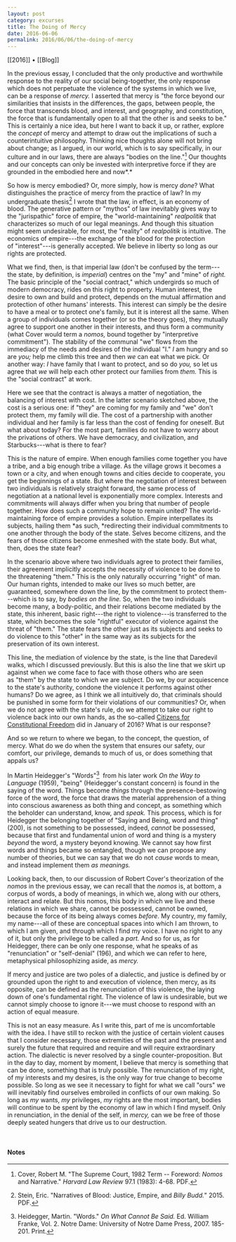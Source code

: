 ```yaml
---
layout: post
category: excurses
title: The Doing of Mercy
date: 2016-06-06
permalink: 2016/06/06/the-doing-of-mercy
---
```


[[2016]] • [[Blog]]

In the previous essay, I concluded that the only productive and worthwhile response to the reality of our social being-together, the only response which does not perpetuate the violence of the systems in which we live, can be a response of *mercy.* I asserted that mercy is "the force beyond our similarities that insists in the differences, the gaps, between people, the force that transcends blood, and interest, and geography, and constitution, the force that is fundamentally open to all that the other is and seeks to be." This is certainly a nice idea, but here I want to back it up, or rather, explore the *concept* of mercy and attempt to draw out the implications of such a counterintuitive philosophy. Thinking nice thoughts alone will not bring about change; as I argued, in our world, which is to say specifically, in our culture and in our laws, there are always "bodies on the line."[^1] Our thoughts and our concepts can only be invested with interpretive force if they are grounded in the embodied here and now*.*

So how is mercy embodied? Or, more simply, how is mercy *done*? What distinguishes the practice of mercy from the practice of law? In my undergraduate thesis[^2] I wrote that the law, in effect, is an economy of blood. The generative pattern or "mythos" of law inevitably gives way to the "jurispathic" force of empire, the "world-maintaining" *realpolitik* that characterizes so much of our legal meanings. And though this situation might seem undesirable, for most, the "reality" of *realpolitik* is intuitive. The economics of empire---the exchange of the blood for the protection of "interest"---is generally accepted. We believe in liberty so long as our rights are protected.

What we find, then, is that imperial law (don't be confused by the term---the state, by definition, is *imperial*) centres on the "my" and "mine" of *right.* The basic principle of the "social contract," which undergirds so much of modern democracy, rides on this right to property. Human interest, the desire to own and build and protect, depends on the mutual affirmation and protection of other humans' interests. This interest can simply be the desire to have a meal or to protect one's family, but it is interest all the same. When a group of individuals comes together (or so the theory goes), they mutually agree to support one another in their interests, and thus form a community (what Cover would term a *nomos,* bound together by "interpretive commitment"). The stability of the communal "we" flows from the immediacy of the needs and desires of the individual "I." *I* am hungry and so are *you;* help me climb this tree and then *we* can eat what we pick. Or another way: *I* have family that I want to protect, and so do *you,* so let us agree that *we* will help each other protect our families from *them.* This is the "social contract" at work.

Here we see that the contract is always a matter of negotiation, the balancing of interest with cost. In the latter scenario sketched above, the cost is a serious one: if "they" are coming for my family and "we" don't protect them, my family will die. The cost of a partnership with another individual and her family is far less than the cost of fending for oneself. But what about today? For the most part, families do not have to worry about the privations of others. We have democracy, and civilization, and Starbucks---what is there to fear?

This is the nature of empire. When enough families come together you have a tribe, and a big enough tribe a village. As the village grows it becomes a town or a city, and when enough towns and cities decide to cooperate, you get the beginnings of a state. But where the negotiation of interest between two individuals is relatively straight forward, the same process of negotiation at a national level is exponentially more complex. Interests and commitments will always differ when you bring that number of people together. How does such a community hope to remain united? The world-maintaining force of empire provides a solution. Empire interpellates its subjects, hailing them *as such, *redirecting their individual commitments to one another through the body of the state. Selves become citizens, and the fears of those citizens become enmeshed with the state body. But what, then, does the state fear?

In the scenario above where two individuals agree to protect their families, their agreement implicitly accepts the necessity of violence to be done to the threatening "them." This is the only naturally occurring "right" of man. Our human rights, intended to make our lives so much better, are guaranteed, somewhere down the line, by the commitment to protect them---which is to say, by *bodies on the line.* So, when the two individuals become many, a body-politic, and their relations become mediated by the state, this inherent, basic right---the right to violence---is transferred to the state, which becomes the sole "rightful" executor of violence against the threat of "them." The state fears the other just as its subjects and seeks to do violence to this "other" in the same way as its subjects for the preservation of its own interest.

This line, the mediation of violence by the state, is the line that Daredevil walks, which I discussed previously. But this is also the line that we skirt up against when we come face to face with those others who are seen as "them" by the state to which we are subject. Do we, by our acquiescence to the state's authority, condone the violence it performs against other humans? Do we agree, as I think we all intuitively do, that criminals should be punished in some form for their violations of our communities? Or, when we do not agree with the state's rule, do we attempt to take our right to violence back into our own hands, as the so-called [Citizens for Constitutional Freedom](https://en.wikipedia.org/wiki/Occupation_of_the_Malheur_National_Wildlife_Refuge) did in January of 2016? What is our response?

And so we return to where we began, to the concept, the question, of mercy. What do we do when the system that ensures our safety, our comfort, our privilege, demands to much of us, or does something that appals us?

In Martin Heidegger's "Words"[^3]  from his later work *On the Way to Language* (1959), "being" (Heidegger's constant concern) is found in the saying of the word. Things become *things* through the presence-bestowing force of the word, the force that draws the material apprehension of a thing into conscious awareness as both thing and concept, as something which the beholder can understand, know, and *speak.* This process, which is for Heidegger the belonging together of "Saying and Being, word and thing" (200), is not something to be possessed, indeed, *cannot* be possessed, because that first and fundamental union of word and thing is a mystery *beyond* the word, a mystery beyond knowing. We cannot say how first words and things became so entangled, though we can propose any number of theories, but we can say that we do not *cause* words to mean, and instead implement them *as meanings.*

Looking back, then, to our discussion of Robert Cover's theorization of the *nomos* in the previous essay, we can recall that the *nomos* is, at bottom, a corpus of words, a body of meanings, in which we, along with our others, interact and relate. But this nomos, this body in which we live and these relations in which we share, cannot be possessed, cannot be owned, because the force of its being always comes *before*. My country, my family, my name---all of these are conceptual spaces into which I am thrown, to which I am given, and through which I find my voice. I have no right to any of it, but only the privilege to be called a *part.* And so for us, as for Heidegger, there can be only one response, what he speaks of as "renunciation" or "self-denial" (196), and which we can refer to here, metaphysical philosophizing aside, as *mercy.*

If mercy and justice are two poles of a dialectic, and justice is defined by or grounded upon the right to and execution of violence, then mercy, as its opposite, can be defined as the renunciation of this violence, the laying down of one's fundamental right. The violence of law is undesirable, but we cannot simply choose to ignore it---we must choose to respond with an action of equal measure.

This is not an easy measure. As I write this, part of me is uncomfortable with the idea. I have still to reckon with the justice of certain violent causes that I consider necessary, those extremities of the past and the present and surely the future that required and require and will require extraordinary action. The dialectic is never resolved by a single counter-proposition. But in the day to day, moment by moment, I believe that mercy is something that can be done, something that is truly possible. The renunciation of my right, of my interests and my desires, is the only way for true change to become possible. So long as we see it necessary to fight for what we call "ours" we will inevitably find ourselves embroiled in conflicts of our own making. So long as *my* wants, *my* privileges, *my* rights are the most important, bodies will continue to be spent by the economy of law in which I find myself. Only in renunciation, in the denial of the self, in *mercy,* can we be free of those deeply seated hungers that drive us to our destruction.

<br>

#### Notes

[^1]: Cover, Robert M. "The Supreme Court, 1982 Term -- Foreword: *Nomos* and Narrative." *Harvard Law Review* 97.1 (1983): 4-68. PDF.

[^2]: Stein, Eric. "Narratives of Blood: Justice, Empire, and *Billy Budd.*" 2015. PDF.

[^3]: Heidegger, Martin. "Words." *On What Cannot Be Said.* Ed. William Franke, Vol. 2. Notre Dame: University of Notre Dame Press, 2007. 185-201. Print.
